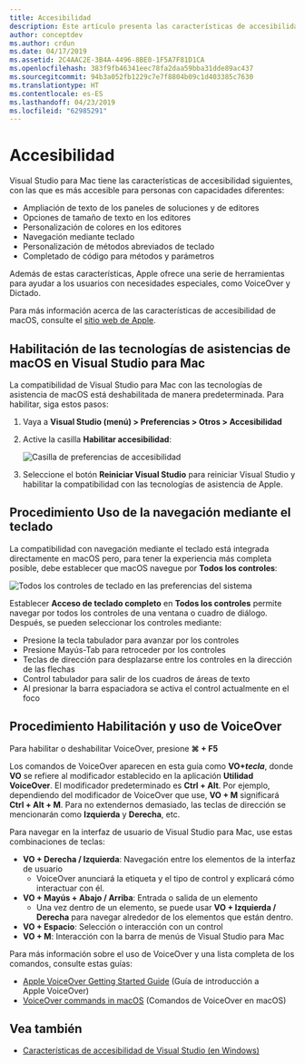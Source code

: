 ```yaml
---
title: Accesibilidad
description: Este artículo presenta las características de accesibilidad de Visual Studio para Mac y cómo pueden habilitarse.
author: conceptdev
ms.author: crdun
ms.date: 04/17/2019
ms.assetid: 2C4AAC2E-3B4A-4496-8BE0-1F5A7F81D1CA
ms.openlocfilehash: 383f9fb46341eec78fa2daa59bba31dde89ac437
ms.sourcegitcommit: 94b3a052fb1229c7e7f8804b09c1d403385c7630
ms.translationtype: HT
ms.contentlocale: es-ES
ms.lasthandoff: 04/23/2019
ms.locfileid: "62985291"
---
```

# <a name="accessibility"></a>Accesibilidad

Visual Studio para Mac tiene las características de accesibilidad siguientes, con las que es más accesible para personas con capacidades diferentes:

- Ampliación de texto de los paneles de soluciones y de editores
- Opciones de tamaño de texto en los editores
- Personalización de colores en los editores
- Navegación mediante teclado
- Personalización de métodos abreviados de teclado
- Completado de código para métodos y parámetros

Además de estas características, Apple ofrece una serie de herramientas para ayudar a los usuarios con necesidades especiales, como VoiceOver y Dictado.

Para más información acerca de las características de accesibilidad de macOS, consulte el [sitio web de Apple](https://www.apple.com/accessibility/mac/).

## <a name="enabling-macos-assistive-technologies-in-visual-studio-for-mac"></a>Habilitación de las tecnologías de asistencias de macOS en Visual Studio para Mac

La compatibilidad de Visual Studio para Mac con las tecnologías de asistencia de macOS está deshabilitada de manera predeterminada. Para habilitar, siga estos pasos:

1. Vaya a **Visual Studio (menú) > Preferencias > Otros > Accesibilidad**

2. Active la casilla **Habilitar accesibilidad**:

   ![Casilla de preferencias de accesibilidad](media/accessibility-preferences.png)

3. Seleccione el botón **Reiniciar Visual Studio** para reiniciar Visual Studio y habilitar la compatibilidad con las tecnologías de asistencia de Apple.

## <a name="how-to-use-keyboard-navigation"></a>Procedimiento Uso de la navegación mediante el teclado

La compatibilidad con navegación mediante el teclado está integrada directamente en macOS pero, para tener la experiencia más completa posible, debe establecer que macOS navegue por **Todos los controles**:

![Todos los controles de teclado en las preferencias del sistema](media/accessibility-preferences-keyboard.png)

Establecer **Acceso de teclado completo** en **Todos los controles** permite navegar por todos los controles de una ventana o cuadro de diálogo. Después, se pueden seleccionar los controles mediante:

- Presione la tecla tabulador para avanzar por los controles
- Presione Mayús-Tab para retroceder por los controles
- Teclas de dirección para desplazarse entre los controles en la dirección de las flechas
- Control tabulador para salir de los cuadros de áreas de texto
- Al presionar la barra espaciadora se activa el control actualmente en el foco

## <a name="how-to-enable-and-use-voiceover"></a>Procedimiento Habilitación y uso de VoiceOver

Para habilitar o deshabilitar VoiceOver, presione **&#8984; + F5**

Los comandos de VoiceOver aparecen en esta guía como **VO+*tecla***, donde **VO** se refiere al modificador establecido en la aplicación **Utilidad VoiceOver**. El modificador predeterminado es **Ctrl + Alt**. Por ejemplo, dependiendo del modificador de VoiceOver que use, **VO + M** significará **Ctrl + Alt + M**. Para no extendernos demasiado, las teclas de dirección se mencionarán como **Izquierda** y **Derecha**, etc.

Para navegar en la interfaz de usuario de Visual Studio para Mac, use estas combinaciones de teclas:

- **VO + Derecha / Izquierda**: Navegación entre los elementos de la interfaz de usuario
    - VoiceOver anunciará la etiqueta y el tipo de control y explicará cómo interactuar con él.
- **VO + Mayús + Abajo / Arriba**: Entrada o salida de un elemento
    - Una vez dentro de un elemento, se puede usar **VO + Izquierda / Derecha** para navegar alrededor de los elementos que están dentro.
- **VO + Espacio**: Selección o interacción con un control
- **VO + M**: Interacción con la barra de menús de Visual Studio para Mac

Para más información sobre el uso de VoiceOver y una lista completa de los comandos, consulte estas guías:

- [Apple VoiceOver Getting Started Guide](https://support.apple.com/en-us/guide/voiceover-guide/welcome/web) (Guía de introducción a Apple VoiceOver)
- [VoiceOver commands in macOS](http://lab.dotjay.com/notes/voiceover-commands/) (Comandos de VoiceOver en macOS)

## <a name="see-also"></a>Vea también

- [Características de accesibilidad de Visual Studio (en Windows)](/visualstudio/ide/reference/accessibility-features-of-visual-studio)
